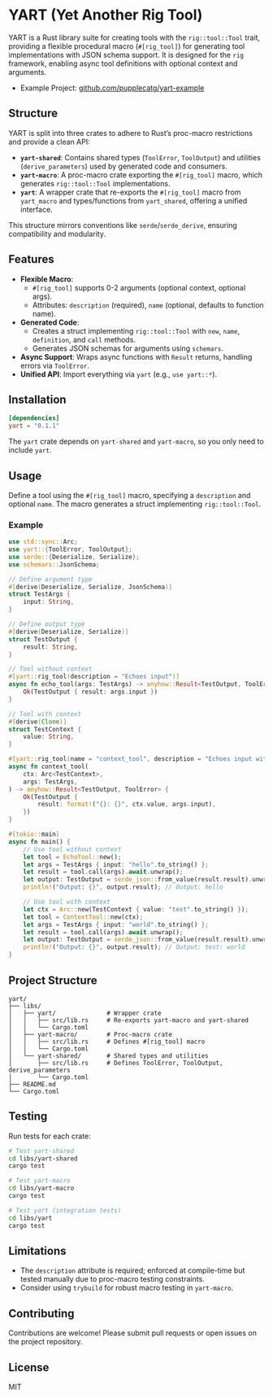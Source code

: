# YART (Yet Another Rig Tool)

YART is a Rust library suite for creating tools with the `rig::tool::Tool` trait, providing a flexible procedural macro (`#[rig_tool]`) for generating tool implementations with JSON schema support. It is designed for the `rig` framework, enabling async tool definitions with optional context and arguments.

- Example Project: [github.com/pupplecatg/yart-example](https://github.com/pupplecatg/yart-example)

## Structure

YART is split into three crates to adhere to Rust’s proc-macro restrictions and provide a clean API:

- **`yart-shared`**: Contains shared types (`ToolError`, `ToolOutput`) and utilities (`derive_parameters`) used by generated code and consumers.
- **`yart-macro`**: A proc-macro crate exporting the `#[rig_tool]` macro, which generates `rig::tool::Tool` implementations.
- **`yart`**: A wrapper crate that re-exports the `#[rig_tool]` macro from `yart_macro` and types/functions from `yart_shared`, offering a unified interface.

This structure mirrors conventions like `serde`/`serde_derive`, ensuring compatibility and modularity.

## Features

- **Flexible Macro**:
  - `#[rig_tool]` supports 0-2 arguments (optional context, optional args).
  - Attributes: `description` (required), `name` (optional, defaults to function name).
- **Generated Code**:
  - Creates a struct implementing `rig::tool::Tool` with `new`, `name`, `definition`, and `call` methods.
  - Generates JSON schemas for arguments using `schemars`.
- **Async Support**: Wraps async functions with `Result` returns, handling errors via `ToolError`.
- **Unified API**: Import everything via `yart` (e.g., `use yart::*`).

## Installation

```toml
[dependencies]
yart = "0.1.1"
```

The `yart` crate depends on `yart-shared` and `yart-macro`, so you only need to include `yart`.

## Usage

Define a tool using the `#[rig_tool]` macro, specifying a `description` and optional `name`. The macro generates a struct implementing `rig::tool::Tool`.

### Example

```rust
use std::sync::Arc;
use yart::{ToolError, ToolOutput};
use serde::{Deserialize, Serialize};
use schemars::JsonSchema;

// Define argument type
#[derive(Deserialize, Serialize, JsonSchema)]
struct TestArgs {
    input: String,
}

// Define output type
#[derive(Deserialize, Serialize)]
struct TestOutput {
    result: String,
}

// Tool without context
#[yart::rig_tool(description = "Echoes input")]
async fn echo_tool(args: TestArgs) -> anyhow::Result<TestOutput, ToolError> {
    Ok(TestOutput { result: args.input })
}

// Tool with context
#[derive(Clone)]
struct TestContext {
    value: String,
}

#[yart::rig_tool(name = "context_tool", description = "Echoes input with context")]
async fn context_tool(
    ctx: Arc<TestContext>,
    args: TestArgs,
) -> anyhow::Result<TestOutput, ToolError> {
    Ok(TestOutput {
        result: format!("{}: {}", ctx.value, args.input),
    })
}

#[tokio::main]
async fn main() {
    // Use tool without context
    let tool = EchoTool::new();
    let args = TestArgs { input: "hello".to_string() };
    let result = tool.call(args).await.unwrap();
    let output: TestOutput = serde_json::from_value(result.result).unwrap();
    println!("Output: {}", output.result); // Output: hello

    // Use tool with context
    let ctx = Arc::new(TestContext { value: "test".to_string() });
    let tool = ContextTool::new(ctx);
    let args = TestArgs { input: "world".to_string() };
    let result = tool.call(args).await.unwrap();
    let output: TestOutput = serde_json::from_value(result.result).unwrap();
    println!("Output: {}", output.result); // Output: test: world
}
```

## Project Structure

```text
yart/
├── libs/
│   ├── yart/              # Wrapper crate
│   │   ├── src/lib.rs     # Re-exports yart-macro and yart-shared
│   │   └── Cargo.toml
│   ├── yart-macro/        # Proc-macro crate
│   │   ├── src/lib.rs     # Defines #[rig_tool] macro
│   │   └── Cargo.toml
│   └── yart-shared/       # Shared types and utilities
│       ├── src/lib.rs     # Defines ToolError, ToolOutput, derive_parameters
│       └── Cargo.toml
├── README.md
└── Cargo.toml
```

## Testing

Run tests for each crate:

```bash
# Test yart-shared
cd libs/yart-shared
cargo test

# Test yart-macro
cd libs/yart-macro
cargo test

# Test yart (integration tests)
cd libs/yart
cargo test
```

## Limitations

- The `description` attribute is required; enforced at compile-time but tested manually due to proc-macro testing constraints.
- Consider using `trybuild` for robust macro testing in `yart-macro`.

## Contributing

Contributions are welcome! Please submit pull requests or open issues on the project repository.

## License

MIT
